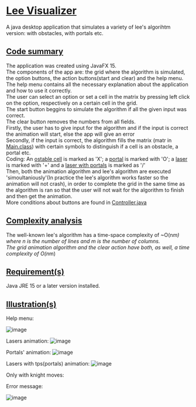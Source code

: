 # <ins>Lee Visualizer</ins>

A java desktop application that simulates a variety of lee's algorihtm version: with obstacles, with portals etc.

## <ins>Code summary</ins>
The application was created using JavaFX 15. <br/>
The components of the app are: the grid where the algorithm is simulated, the option buttons, the action buttons(start and clear) and the help menu. <br/>
The help menu contains all the necessary explanation about the application and how to use it correctly.<br/>
The user can select an option or set a cell in the matrix by pressing left click on the option, respectively on a certain cell in the grid.<br/>
The start button beggins to simulate the algorithm if all the given input was correct. <br/>
The clear button removes the numbers from all fields. <br/>
Firstly, the user has to give input for the algorithm and if the input is correct the animation will start, else the app will give an error </br>
Secondly, if the input is correct, the algorithm fills the matrix (matr in [Main.class](https://github.com/Rares8921/Projects/blob/master/2022/Lee%20Visualizer/src/sample/Main.java)) with certain symbols to distinguish if a cell is an obstacle, a portal etc. <br/>
Coding: An <ins>ostable cell</ins> is marked as 'X'; a <ins>portal</ins> is marked with 'O'; a <ins>laser</ins> is marked with '+' and a <ins>laser with portals</ins> is marked as '/' <br/>
Then, both the animation algorithm and lee's algorithm are executed 'simoultaniously'(In practice the lee's algorithm works faster so the animation will not crash), in order to complete the grid in the same time as the algorithm is ran so that the user will not wait for the algorithm to finish and then get the animation. <br/>
More conditions about buttons are found in [Controller.java](https://github.com/Rares8921/Projects/blob/master/2022/Lee%20Visualizer/src/sample/Controller.java) 


## <ins>Complexity analysis</ins>
The well-known lee's algorithm has a time-space complexity of ~O(n*m) where n is the number of lines and m is the number of columns. <br/>
The grid animation algorithm and the clear action have both, as well, a time complexity of O(n*m)<br/>

## <ins>Requirement(s)</ins>
Java JRE 15 or a later version installed.

## <ins>Illustration(s)</ins>

Help menu:

![image](https://github.com/Rares8921/Projects/blob/master/2022/Lee%20Visualizer/helpMenu.png?raw=true)

Lasers animation:
![image](https://github.com/Rares8921/Projects/blob/master/2022/Lee%20Visualizer/Lasers.gif?raw=true)

Portals' animation:
![image](https://github.com/Rares8921/Projects/blob/master/2022/Lee%20Visualizer/lasersAndTps.gif?raw=true)

Lasers with tps(portals) animation:
![image](https://github.com/Rares8921/Projects/blob/master/2022/Lee%20Visualizer/lasersWithTps.gif?raw=true)

Only with knight moves:

Error message:

![image](https://github.com/Rares8921/Projects/blob/master/2022/Lee%20Visualizer/errorMessage.png?raw=true)
